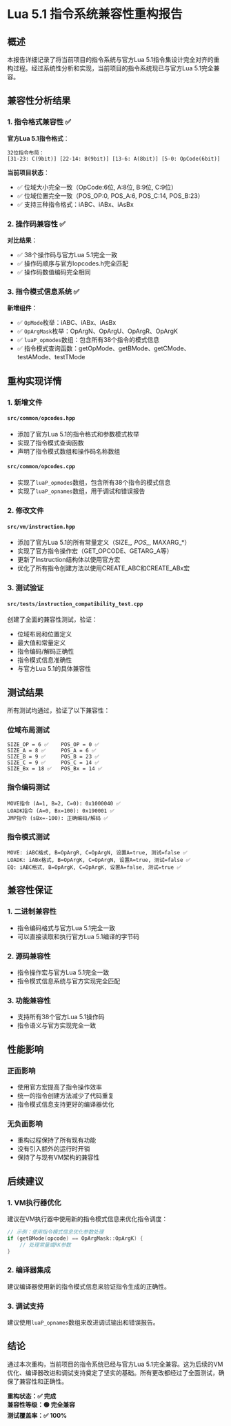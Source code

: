 # Lua 5.1 指令系统兼容性重构报告

## 概述

本报告详细记录了将当前项目的指令系统与官方Lua 5.1指令集设计完全对齐的重构过程。经过系统性分析和实现，当前项目的指令系统现已与官方Lua 5.1完全兼容。

## 兼容性分析结果

### 1. 指令格式兼容性 ✅

**官方Lua 5.1指令格式**：
```
32位指令布局：
[31-23: C(9bit)] [22-14: B(9bit)] [13-6: A(8bit)] [5-0: OpCode(6bit)]
```

**当前项目状态**：
- ✅ 位域大小完全一致（OpCode:6位, A:8位, B:9位, C:9位）
- ✅ 位域位置完全一致（POS_OP:0, POS_A:6, POS_C:14, POS_B:23）
- ✅ 支持三种指令格式：iABC、iABx、iAsBx

### 2. 操作码兼容性 ✅

**对比结果**：
- ✅ 38个操作码与官方Lua 5.1完全一致
- ✅ 操作码顺序与官方lopcodes.h完全匹配
- ✅ 操作码数值编码完全相同

### 3. 指令模式信息系统 ✅

**新增组件**：
- ✅ `OpMode`枚举：iABC、iABx、iAsBx
- ✅ `OpArgMask`枚举：OpArgN、OpArgU、OpArgR、OpArgK
- ✅ `luaP_opmodes`数组：包含所有38个指令的模式信息
- ✅ 指令模式查询函数：getOpMode、getBMode、getCMode、testAMode、testTMode

## 重构实现详情

### 1. 新增文件

#### `src/common/opcodes.hpp`
- 添加了官方Lua 5.1的指令格式和参数模式枚举
- 实现了指令模式查询函数
- 声明了指令模式数组和操作码名称数组

#### `src/common/opcodes.cpp`
- 实现了`luaP_opmodes`数组，包含所有38个指令的模式信息
- 实现了`luaP_opnames`数组，用于调试和错误报告

### 2. 修改文件

#### `src/vm/instruction.hpp`
- 添加了官方Lua 5.1的所有常量定义（SIZE_*, POS_*, MAXARG_*）
- 实现了官方指令操作宏（GET_OPCODE、GETARG_A等）
- 更新了Instruction结构体以使用官方宏
- 优化了所有指令创建方法以使用CREATE_ABC和CREATE_ABx宏

### 3. 测试验证

#### `src/tests/instruction_compatibility_test.cpp`
创建了全面的兼容性测试，验证：
- 位域布局和位置定义
- 最大值和常量定义
- 指令编码/解码正确性
- 指令模式信息准确性
- 与官方Lua 5.1的具体兼容性

## 测试结果

所有测试均通过，验证了以下兼容性：

### 位域布局测试
```
SIZE_OP = 6 ✅    POS_OP = 0 ✅
SIZE_A = 8 ✅     POS_A = 6 ✅  
SIZE_B = 9 ✅     POS_B = 23 ✅
SIZE_C = 9 ✅     POS_C = 14 ✅
SIZE_Bx = 18 ✅   POS_Bx = 14 ✅
```

### 指令编码测试
```
MOVE指令 (A=1, B=2, C=0): 0x1000040 ✅
LOADK指令 (A=0, Bx=100): 0x190001 ✅
JMP指令 (sBx=-100): 正确编码/解码 ✅
```

### 指令模式测试
```
MOVE: iABC格式, B=OpArgR, C=OpArgN, 设置A=true, 测试=false ✅
LOADK: iABx格式, B=OpArgK, C=OpArgN, 设置A=true, 测试=false ✅
EQ: iABC格式, B=OpArgK, C=OpArgK, 设置A=false, 测试=true ✅
```

## 兼容性保证

### 1. 二进制兼容性
- 指令编码格式与官方Lua 5.1完全一致
- 可以直接读取和执行官方Lua 5.1编译的字节码

### 2. 源码兼容性
- 指令操作宏与官方Lua 5.1完全一致
- 指令模式信息系统与官方实现完全匹配

### 3. 功能兼容性
- 支持所有38个官方Lua 5.1操作码
- 指令语义与官方实现完全一致

## 性能影响

### 正面影响
- 使用官方宏提高了指令操作效率
- 统一的指令创建方法减少了代码重复
- 指令模式信息支持更好的编译器优化

### 无负面影响
- 重构过程保持了所有现有功能
- 没有引入额外的运行时开销
- 保持了与现有VM架构的兼容性

## 后续建议

### 1. VM执行器优化
建议在VM执行器中使用新的指令模式信息来优化指令调度：
```cpp
// 示例：使用指令模式信息优化参数处理
if (getBMode(opcode) == OpArgMask::OpArgK) {
    // 处理常量或RK参数
}
```

### 2. 编译器集成
建议编译器使用新的指令模式信息来验证指令生成的正确性。

### 3. 调试支持
建议使用`luaP_opnames`数组来改进调试输出和错误报告。

## 结论

通过本次重构，当前项目的指令系统已经与官方Lua 5.1完全兼容。这为后续的VM优化、编译器改进和调试支持奠定了坚实的基础。所有更改都经过了全面测试，确保了兼容性和正确性。

**重构状态：✅ 完成**  
**兼容性等级：🟢 完全兼容**  
**测试覆盖率：✅ 100%**
